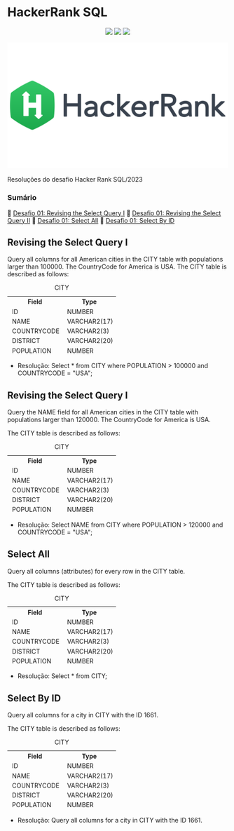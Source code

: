 # HackerRank SQL

<p align="center">
  <img src="https://img.shields.io/badge/HackerRank-00EA64?style=flat&logo=hackerrank&logoColor=white"/>
  <img src="https://img.shields.io/badge/SQL-F80000?style=flat&logo=oracle&logoColor=white"/>
  <img src="http://img.shields.io/static/v1?label=STATUS&message=Em Andamento&color=yellow&style=flat"/>
</p>

 <p align="center"><img src="https://github.com/almeidastor/imgsforreadme/blob/main/rackerankchal/icon.png"></p>

<p align="justify">
Resoluções do desafio Hacker Rank SQL/2023
</p>

### Sumário
🔹 [Desafio 01: Revising the Select Query I](#revising-the-select-query-i)
🔹 [Desafio 01: Revising the Select Query II](#revising-the-select-query-ii)
🔹 [Desafio 01: Select All](#select-all)
🔹 [Desafio 01: Select By ID](#select-by-id)

## Revising the Select Query I
<p>Query all columns for all American cities in the CITY table with populations larger than 100000. The CountryCode for America is USA. 
The CITY table is described as follows: </p>


<table class="demo">
	<caption>CITY<br></caption>
	<thead>
	<tr>
		<th>Field</th>
		<th>Type<br></th>
	</tr>
	<tr>
		<td>&nbsp;ID<br></td>
		<td>&nbsp;NUMBER</td>
	</tr>
	<tr>
		<td>&nbsp;NAME</td>
		<td>&nbsp;VARCHAR2(17)<br></td>
	</tr>
	<tr>
		<td>&nbsp;COUNTRYCODE</td>
		<td>&nbsp;VARCHAR2(3)</td>
	</tr>
	<tr>
		<td>&nbsp;DISTRICT</td>
		<td>&nbsp;VARCHAR2(20)</td>
	</tr>
	<tr>
		<td>&nbsp;POPULATION</td>
		<td>&nbsp;NUMBER</td>
	</tr>	</thead>
</table>

* Resolução: Select * from CITY where POPULATION > 100000 and COUNTRYCODE = "USA";



## Revising the Select Query I
Query the NAME field for all American cities in the CITY table with populations larger than 120000. The CountryCode for America is USA.

The CITY table is described as follows: 

<table class="demo">
	<caption>CITY<br></caption>
	<thead>
	<tr>
		<th>Field</th>
		<th>Type<br></th>
	</tr>
	<tr>
		<td>&nbsp;ID<br></td>
		<td>&nbsp;NUMBER</td>
	</tr>
	<tr>
		<td>&nbsp;NAME</td>
		<td>&nbsp;VARCHAR2(17)<br></td>
	</tr>
	<tr>
		<td>&nbsp;COUNTRYCODE</td>
		<td>&nbsp;VARCHAR2(3)</td>
	</tr>
	<tr>
		<td>&nbsp;DISTRICT</td>
		<td>&nbsp;VARCHAR2(20)</td>
	</tr>
	<tr>
		<td>&nbsp;POPULATION</td>
		<td>&nbsp;NUMBER</td>
	</tr>	</thead>
</table>

* Resolução: Select NAME from CITY where POPULATION > 120000 and COUNTRYCODE = "USA";

## Select All
Query all columns (attributes) for every row in the CITY table.

The CITY table is described as follows: 
<table class="demo">
	<caption>CITY<br></caption>
	<thead>
	<tr>
		<th>Field</th>
		<th>Type<br></th>
	</tr>
	<tr>
		<td>&nbsp;ID<br></td>
		<td>&nbsp;NUMBER</td>
	</tr>
	<tr>
		<td>&nbsp;NAME</td>
		<td>&nbsp;VARCHAR2(17)<br></td>
	</tr>
	<tr>
		<td>&nbsp;COUNTRYCODE</td>
		<td>&nbsp;VARCHAR2(3)</td>
	</tr>
	<tr>
		<td>&nbsp;DISTRICT</td>
		<td>&nbsp;VARCHAR2(20)</td>
	</tr>
	<tr>
		<td>&nbsp;POPULATION</td>
		<td>&nbsp;NUMBER</td>
	</tr>	</thead>
</table>

* Resolução: Select * from CITY;


## Select By ID
Query all columns for a city in CITY with the ID 1661.

The CITY table is described as follows: 

<table class="demo">
	<caption>CITY<br></caption>
	<thead>
	<tr>
		<th>Field</th>
		<th>Type<br></th>
	</tr>
	<tr>
		<td>&nbsp;ID<br></td>
		<td>&nbsp;NUMBER</td>
	</tr>
	<tr>
		<td>&nbsp;NAME</td>
		<td>&nbsp;VARCHAR2(17)<br></td>
	</tr>
	<tr>
		<td>&nbsp;COUNTRYCODE</td>
		<td>&nbsp;VARCHAR2(3)</td>
	</tr>
	<tr>
		<td>&nbsp;DISTRICT</td>
		<td>&nbsp;VARCHAR2(20)</td>
	</tr>
	<tr>
		<td>&nbsp;POPULATION</td>
		<td>&nbsp;NUMBER</td>
	</tr>	</thead>
</table>

* Resolução: Query all columns for a city in CITY with the ID 1661.


